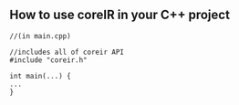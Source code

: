 ## How to use coreIR in your C++ project
```
//(in main.cpp)

//includes all of coreir API
#include "coreir.h"

int main(...) {
...
}


```

